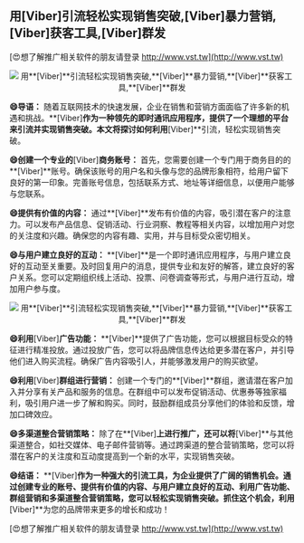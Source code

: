## **用**[Viber]**引流轻松实现销售突破,**[Viber]**暴力营销,**[Viber]**获客工具,**[Viber]**群发**

[😍想了解推广相关软件的朋友请登录 http://www.vst.tw](http://www.vst.tw)

 <center><img src="https://vst.tw/MP4/tuiguang/png/1.png" alt="用**[Viber]**引流轻松实现销售突破,**[Viber]**暴力营销,**[Viber]**获客工具,**[Viber]**群发"></center>

**😄导语：**
随着互联网技术的快速发展，企业在销售和营销方面面临了许多新的机遇和挑战。**[Viber]**作为一种领先的即时通讯应用程序，提供了一个理想的平台来引流并实现销售突破。本文将探讨如何利用**[Viber]**引流，轻松实现销售突破。

**😄创建一个专业的**[Viber]**商务账号：**
首先，您需要创建一个专门用于商务目的的**[Viber]**账号。确保该账号的用户名和头像与您的品牌形象相符，给用户留下良好的第一印象。完善账号信息，包括联系方式、地址等详细信息，以便用户能够与您联系。

**😄提供有价值的内容：**
通过**[Viber]**发布有价值的内容，吸引潜在客户的注意力。可以发布产品信息、促销活动、行业洞察、教程等相关内容，以增加用户对您的关注度和兴趣。确保您的内容有趣、实用，并与目标受众密切相关。

**😄与用户建立良好的互动：**
**[Viber]**是一个即时通讯应用程序，与用户建立良好的互动至关重要。及时回复用户的消息，提供专业和友好的解答，建立良好的客户关系。您可以定期组织线上活动、投票、问卷调查等形式，与用户进行互动，增加用户参与度。

 <center><img src="https://vst.tw/MP4/tuiguang/png/7.png" alt="用**[Viber]**引流轻松实现销售突破,**[Viber]**暴力营销,**[Viber]**获客工具,**[Viber]**群发"></center>

**😄利用**[Viber]**广告功能：**
**[Viber]**提供了广告功能，您可以根据目标受众的特征进行精准投放。通过投放广告，您可以将品牌信息传达给更多潜在客户，并引导他们进入购买流程。确保广告内容吸引人，并能够激发用户的购买欲望。

**😄利用**[Viber]**群组进行营销：**
创建一个专门的**[Viber]**群组，邀请潜在客户加入并分享有关产品和服务的信息。在群组中可以发布促销活动、优惠券等独家福利，吸引用户进一步了解和购买。同时，鼓励群组成员分享他们的体验和反馈，增加口碑效应。

**😄多渠道整合营销策略：**
除了在**[Viber]**上进行推广，还可以将**[Viber]**与其他渠道整合，如社交媒体、电子邮件营销等。通过跨渠道的整合营销策略，您可以将潜在客户的关注度和互动度提高到一个新的水平，实现销售突破。

**😄结语：**
**[Viber]**作为一种强大的引流工具，为企业提供了广阔的销售机会。通过创建专业的账号、提供有价值的内容、与用户建立良好的互动、利用广告功能、群组营销和多渠道整合营销策略，您可以轻松实现销售突破。抓住这个机会，利用**[Viber]**为您的品牌带来更多的增长和成功！

[😍想了解推广相关软件的朋友请登录 http://www.vst.tw](http://www.vst.tw)



